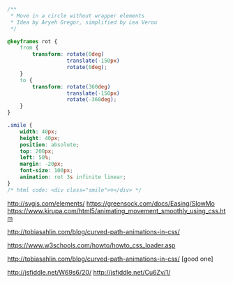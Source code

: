 ```css
/**
 * Move in a circle without wrapper elements
 * Idea by Aryeh Gregor, simplified by Lea Verou
 */

@keyframes rot {
	from {
		transform: rotate(0deg)
		           translate(-150px)
		           rotate(0deg);
	}
	to {
		transform: rotate(360deg)
		           translate(-150px) 
		           rotate(-360deg);
	}
}

.smile {
	width: 40px;
	height: 40px;
	position: absolute;
	top: 200px;
	left: 50%;
	margin: -20px;
	font-size: 100px;
	animation: rot 3s infinite linear;
}
/* html code: <div class="smile">☺</div> */
```



http://svgjs.com/elements/
https://greensock.com/docs/Easing/SlowMo
https://www.kirupa.com/html5/animating_movement_smoothly_using_css.htm

http://tobiasahlin.com/blog/curved-path-animations-in-css/

https://www.w3schools.com/howto/howto_css_loader.asp

http://tobiasahlin.com/blog/curved-path-animations-in-css/ [good one]

http://jsfiddle.net/W69s6/20/
http://jsfiddle.net/Cu6Zv/1/

